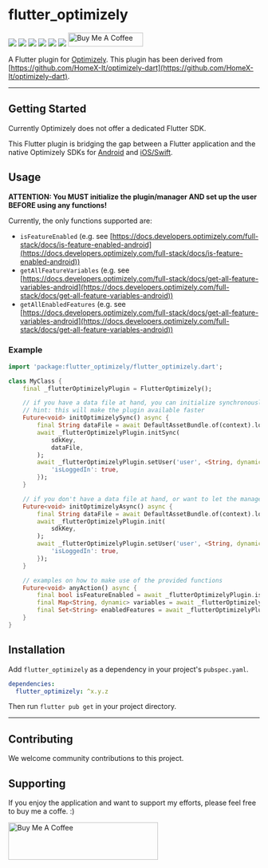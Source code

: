 # flutter_optimizely

[![](https://img.shields.io/github/license/muhlba91/flutter_optimizely?style=for-the-badge)](LICENSE)
[![](https://img.shields.io/github/workflow/status/muhlba91/flutter_optimizely/Verify?style=for-the-badge)](https://github.com/muhlba91/flutter_optimizely/actions)
[![](https://img.shields.io/github/release-date/muhlba91/flutter_optimizely?style=for-the-badge)](https://github.com/muhlba91/flutter_optimizely/releases)
[![](https://img.shields.io/pub/v/flutter_optimizely?style=for-the-badge)](https://pub.dev/packages/flutter_optimizely)
[![](https://img.shields.io/pub/publisher/niftyside.io?style=for-the-badge)](https://pub.dev/publishers/niftyside.io/packages)
[![](https://img.shields.io/badge/style-lint-4BC0F5.svg)](https://pub.dev/packages/lint)
<a href="https://www.buymeacoffee.com/muhlba91" target="_blank"><img src="https://cdn.buymeacoffee.com/buttons/default-orange.png" alt="Buy Me A Coffee" height="28" width="150"></a>

A Flutter plugin for [Optimizely](https://optimizely.com).
This plugin has been derived from [https://github.com/HomeX-It/optimizely-dart](https://github.com/HomeX-It/optimizely-dart).

---

## Getting Started

Currently Optimizely does not offer a dedicated Flutter SDK.

This Flutter plugin is bridging the gap between a Flutter application and the native Optimizely SDKs for [Android](https://github.com/optimizely/android-sdk) and [iOS/Swift](https://github.com/optimizely/swift-sdk).

## Usage

**ATTENTION: You MUST initialize the plugin/manager AND set up the user BEFORE using any functions!**

Currently, the only functions supported are:

- `isFeatureEnabled` (e.g. see [https://docs.developers.optimizely.com/full-stack/docs/is-feature-enabled-android](https://docs.developers.optimizely.com/full-stack/docs/is-feature-enabled-android))
- `getAllFeatureVariables` (e.g. see [https://docs.developers.optimizely.com/full-stack/docs/get-all-feature-variables-android](https://docs.developers.optimizely.com/full-stack/docs/get-all-feature-variables-android))
- `getAllEnabledFeatures` (e.g. see [https://docs.developers.optimizely.com/full-stack/docs/get-all-feature-variables-android](https://docs.developers.optimizely.com/full-stack/docs/get-all-feature-variables-android))

### Example

```dart
import 'package:flutter_optimizely/flutter_optimizely.dart';

class MyClass {
    final _flutterOptimizelyPlugin = FlutterOptimizely();

    // if you have a data file at hand, you can initialize synchronously
    // hint: this will make the plugin available faster
    Future<void> initOptimizelySync() async {
        final String dataFile = await DefaultAssetBundle.of(context).loadString('assets/datafile.json');
        await _flutterOptimizelyPlugin.initSync(
            sdkKey,
            dataFile,
        );
        await _flutterOptimizelyPlugin.setUser('user', <String, dynamic>{
            'isLoggedIn': true,
        });
    }

    // if you don't have a data file at hand, or want to let the manager download it, initialize the plugin asynchronously
    Future<void> initOptimizelyAsync() async {
        final String dataFile = await DefaultAssetBundle.of(context).loadString('assets/datafile.json');
        await _flutterOptimizelyPlugin.init(
            sdkKey,
        );
        await _flutterOptimizelyPlugin.setUser('user', <String, dynamic>{
            'isLoggedIn': true,
        });
    }

    // examples on how to make use of the provided functions
    Future<void> anyAction() async {
        final bool isFeatureEnabled = await _flutterOptimizelyPlugin.isFeatureEnabled('feature_key');
        final Map<String, dynamic> variables = await _flutterOptimizelyPlugin.getAllFeatureVariables('feature_key');
        final Set<String> enabledFeatures = await _flutterOptimizelyPlugin.getAllEnabledFeatures();
    }
}
```

## Installation

Add `flutter_optimizely` as a dependency in your project's `pubspec.yaml`.

```yaml
dependencies:
  flutter_optimizely: ^x.y.z
```

Then run `flutter pub get` in your project directory.

---

## Contributing

We welcome community contributions to this project.

## Supporting

If you enjoy the application and want to support my efforts, please feel free to buy me a coffe. :)

<a href="https://www.buymeacoffee.com/muhlba91" target="_blank"><img src="https://cdn.buymeacoffee.com/buttons/default-orange.png" alt="Buy Me A Coffee" height="75" width="300"></a>
